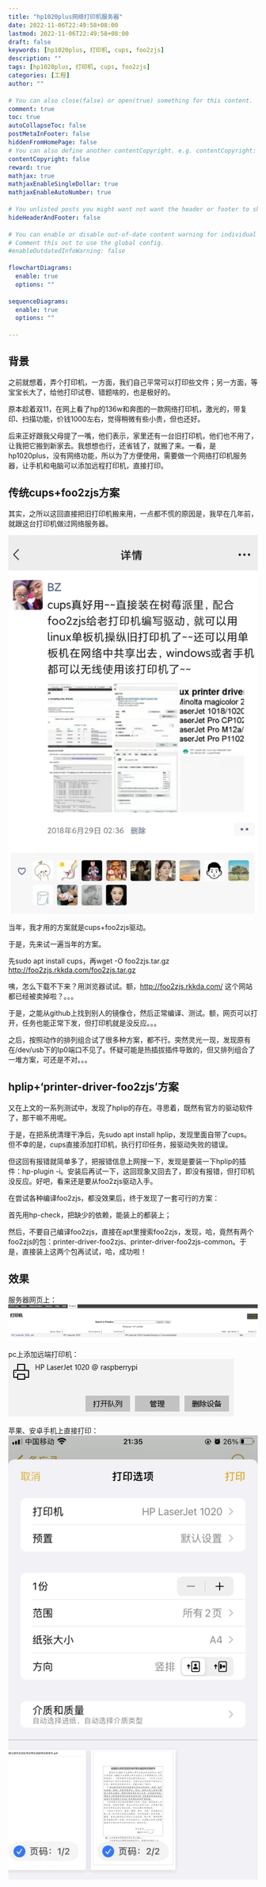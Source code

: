 ```yaml
---
title: "hp1020plus网络打印机服务器"
date: 2022-11-06T22:49:58+08:00
lastmod: 2022-11-06T22:49:58+08:00
draft: false
keywords: [hp1020plus, 打印机, cups, foo2zjs]
description: ""
tags: [hp1020plus, 打印机, cups, foo2zjs]
categories: [工程]
author: ""

# You can also close(false) or open(true) something for this content.
comment: true
toc: true
autoCollapseToc: false
postMetaInFooter: false
hiddenFromHomePage: false
# You can also define another contentCopyright. e.g. contentCopyright: "This is another copyright."
contentCopyright: false
reward: true
mathjax: true
mathjaxEnableSingleDollar: true
mathjaxEnableAutoNumber: true

# You unlisted posts you might want not want the header or footer to show
hideHeaderAndFooter: false

# You can enable or disable out-of-date content warning for individual post.
# Comment this out to use the global config.
#enableOutdatedInfoWarning: false

flowchartDiagrams:
  enable: true
  options: ""

sequenceDiagrams: 
  enable: true
  options: ""

---
```


## 背景

之前就想着，弄个打印机，一方面，我们自己平常可以打印些文件；另一方面，等宝宝长大了，给他打印试卷、错题啥的，也是极好的。

原本趁着双11，在网上看了hp的136w和奔图的一款网络打印机，激光的，带复印、扫描功能，价钱1000左右，觉得稍微有些小贵，但也还好。

后来正好跟我父母提了一嘴，他们表示，家里还有一台旧打印机，他们也不用了，让我把它搬到新家去。我想想也行，还省钱了，就搬了来。一看，是hp1020plus，没有网络功能，所以为了方便使用，需要做一个网络打印机服务器，让手机和电脑可以添加远程打印机，直接打印。

## 传统cups+foo2zjs方案

其实，之所以这回直接把旧打印机搬来用，一点都不慌的原因是，我早在几年前，就跟这台打印机做过网络服务器。

![xx](/images/20221106234123.jpg)

当年，我才用的方案就是cups+foo2zjs驱动。

于是，先来试一遍当年的方案。

先sudo apt install cups，再wget -O foo2zjs.tar.gz http://foo2zjs.rkkda.com/foo2zjs.tar.gz

咦，怎么下载不下来？用浏览器试试。额，http://foo2zjs.rkkda.com/ 这个网站都已经被卖掉啦？。。。

于是，之能从github上找到别人的镜像仓，然后正常编译、测试。额，网页可以打开，任务也能正常下发，但打印机就是没反应。。。

之后，按照动作的排列组合试了很多种方案，都不行。突然灵光一现，发现原有在/dev/usb下的lp0端口不见了。怀疑可能是热插拔插件导致的，但又排列组合了一堆方案，可还是不对。。。

## hplip+‘printer-driver-foo2zjs’方案

又在上文的一系列测试中，发现了hplip的存在。寻思着，既然有官方的驱动软件了，那干嘛不用呢。

于是，在把系统清理干净后，先sudo apt install hplip，发现里面自带了cups。但不幸的是，cups直接添加打印机，执行打印任务，报驱动失败的错误。

但这回有报错就简单多了，把报错信息上网搜一下，发现是要装一下hplip的插件：hp-plugin -i。安装后再试一下，这回现象又回去了，即没有报错，但打印机没反应。好吧，看来还是要从foo2zjs驱动入手。

在尝试各种编译foo2zjs，都没效果后，终于发现了一套可行的方案：

首先用hp-check，把缺少的依赖，能装上的都装上；

然后，不要自己编译foo2zjs，直接在apt里搜索foo2zjs，发现，哈，竟然有两个foo2zjs的包：printer-driver-foo2zjs、printer-driver-foo2zjs-common。于是，直接装上这两个包再试试，哈，成功啦！

## 效果

服务器网页上：
![xx](/images/20221107000734.png)

pc上添加远端打印机：
![xx](/images/20221107000841.png)

苹果、安卓手机上直接打印：
![xx](/images/20221107001029.jpg)
